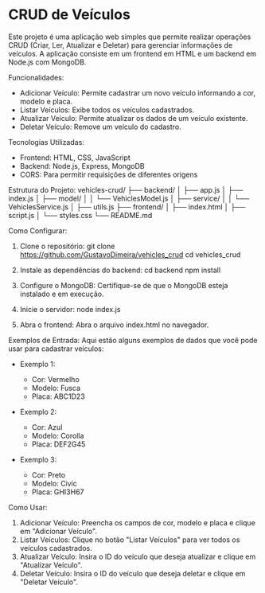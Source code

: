 # CRUD de Veículos

Este projeto é uma aplicação web simples que permite realizar operações CRUD (Criar, Ler, Atualizar e Deletar) para gerenciar informações de veículos. A aplicação consiste em um frontend em HTML e um backend em Node.js com MongoDB.

Funcionalidades:
- Adicionar Veículo: Permite cadastrar um novo veículo informando a cor, modelo e placa.
- Listar Veículos: Exibe todos os veículos cadastrados.
- Atualizar Veículo: Permite atualizar os dados de um veículo existente.
- Deletar Veículo: Remove um veículo do cadastro.

Tecnologias Utilizadas:
- Frontend: HTML, CSS, JavaScript
- Backend: Node.js, Express, MongoDB
- CORS: Para permitir requisições de diferentes origens

Estrutura do Projeto:
vehicles-crud/
├── backend/
│   ├── app.js
│   ├── index.js
│   ├── model/
│   │   └── VehiclesModel.js
│   ├── service/
│   │   └── VehiclesService.js
│   ├── utils.js
├── frontend/
│   ├── index.html
│   ├── script.js
│   └── styles.css
└── README.md

Como Configurar:
1. Clone o repositório:
   git clone https://github.com/GustavoDimeira/vehicles_crud
   cd vehicles_crud

2. Instale as dependências do backend:
   cd backend
   npm install

3. Configure o MongoDB:
   Certifique-se de que o MongoDB esteja instalado e em execução.

4. Inicie o servidor:
   node index.js

5. Abra o frontend:
   Abra o arquivo index.html no navegador.

Exemplos de Entrada:
Aqui estão alguns exemplos de dados que você pode usar para cadastrar veículos:
- Exemplo 1:
  - Cor: Vermelho
  - Modelo: Fusca
  - Placa: ABC1D23

- Exemplo 2:
  - Cor: Azul
  - Modelo: Corolla
  - Placa: DEF2G45

- Exemplo 3:
  - Cor: Preto
  - Modelo: Civic
  - Placa: GHI3H67

Como Usar:
1. Adicionar Veículo: Preencha os campos de cor, modelo e placa e clique em "Adicionar Veículo".
2. Listar Veículos: Clique no botão "Listar Veículos" para ver todos os veículos cadastrados.
3. Atualizar Veículo: Insira o ID do veículo que deseja atualizar e clique em "Atualizar Veículo".
4. Deletar Veículo: Insira o ID do veículo que deseja deletar e clique em "Deletar Veículo".
